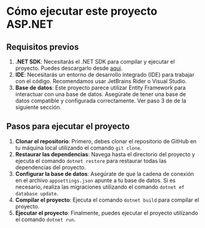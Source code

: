 ﻿# Cómo ejecutar este proyecto ASP.NET
## Requisitos previos
1. **.NET SDK**: Necesitarás el .NET SDK para compilar y ejecutar el proyecto. Puedes descargarlo desde [aqui](https://dotnet.microsoft.com/download).  
2. **IDE**: Necesitarás un entorno de desarrollo integrado (IDE) para trabajar con el código. Recomendamos usar JetBrains Rider o Visual Studio.  
3. **Base de datos**: Este proyecto parece utilizar Entity Framework para interactuar con una base de datos. Asegúrate de tener una base de datos compatible y configurada correctamente. Ver paso 3 de de la siguiente sección.
## Pasos para ejecutar el proyecto
1. **Clonar el repositorio**: Primero, debes clonar el repositorio de GitHub en tu máquina local utilizando el comando `git clone`.  
2. **Restaurar las dependencias**: Navega hasta el directorio del proyecto y ejecuta el comando `dotnet restore` para restaurar todas las dependencias del proyecto.  
3. **Configurar la base de datos**: Asegúrate de que la cadena de conexión en el archivo `appsettings.json` apunte a tu base de datos. Si es necesario, realiza las migraciones utilizando el comando `dotnet ef database update`.  
4. **Compilar el proyecto**: Ejecuta el comando `dotnet build` para compilar el proyecto.  
5. **Ejecutar el proyecto**: Finalmente, puedes ejecutar el proyecto utilizando el comando `dotnet run`. 